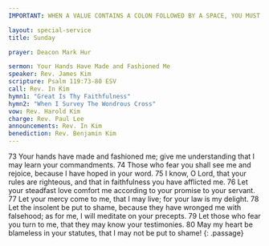 ```yaml
---
IMPORTANT: WHEN A VALUE CONTAINS A COLON FOLLOWED BY A SPACE, YOU MUST USE &#58;

layout: special-service
title: Sunday

prayer: Deacon Mark Hur

sermon: Your Hands Have Made and Fashioned Me
speaker: Rev. James Kim
scripture: Psalm 119:73-80 ESV
call: Rev. In Kim
hymn1: "Great Is Thy Faithfulness"
hymn2: "When I Survey The Wondrous Cross" 
vow: Rev. Harold Kim
charge: Rev. Paul Lee
announcements: Rev. In Kim
benediction: Rev. Benjamin Kim
---
```


73 Your hands have made and fashioned me;
    give me understanding that I may learn your commandments.
74 Those who fear you shall see me and rejoice,
    because I have hoped in your word.
75 I know, O Lord, that your rules are righteous,
    and that in faithfulness you have afflicted me.
76 Let your steadfast love comfort me
    according to your promise to your servant.
77 Let your mercy come to me, that I may live;
    for your law is my delight.
78 Let the insolent be put to shame,
    because they have wronged me with falsehood;
    as for me, I will meditate on your precepts.
79 Let those who fear you turn to me,
    that they may know your testimonies.
80 May my heart be blameless in your statutes,
    that I may not be put to shame!
{: .passage}






